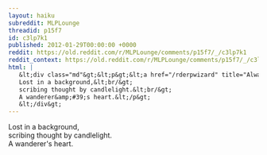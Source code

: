 ```yaml
---
layout: haiku
subreddit: MLPLounge
threadid: p15f7
id: c3lp7k1
published: 2012-01-29T00:00:00 +0000
reddit: https://old.reddit.com/r/MLPLounge/comments/p15f7/_/c3lp7k1
reddit_context: https://old.reddit.com/r/MLPLounge/comments/p15f7/_/c3lp7k1?context=3
html: |
   &lt;div class="md"&gt;&lt;p&gt;&lt;a href="/rderpwizard" title="Always Relevant / Cold Mountain Castle Called Home / Paper Bag Princess"&gt;&lt;/a&gt;
   Lost in a background,&lt;br/&gt;
   scribing thought by candlelight.&lt;br/&gt;
   A wanderer&amp;#39;s heart.&lt;/p&gt;
   &lt;/div&gt;
---
```


[](/rderpwizard "Always Relevant / Cold Mountain Castle Called Home / Paper Bag Princess")
Lost in a background,  
scribing thought by candlelight.  
A wanderer's heart.